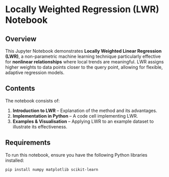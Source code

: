 # Locally Weighted Regression (LWR) Notebook

## Overview
This Jupyter Notebook demonstrates **Locally Weighted Linear Regression (LWR)**, a non-parametric machine learning technique particularly effective for **nonlinear relationships** where local trends are meaningful. LWR assigns higher weights to data points closer to the query point, allowing for flexible, adaptive regression models.

## Contents
The notebook consists of:

1. **Introduction to LWR** – Explanation of the method and its advantages.
2. **Implementation in Python** – A code cell implementing LWR.
3. **Examples & Visualisation** – Applying LWR to an example dataset to illustrate its effectiveness.

## Requirements
To run this notebook, ensure you have the following Python libraries installed:

```bash
pip install numpy matplotlib scikit-learn
```

